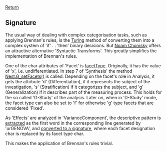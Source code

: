 [Return](professionals.md)

## Signature ##
The usual way of dealing with complex categorisation tasks, such as applying Brennan's rules, is the [Turing](https://en.wikipedia.org/wiki/Alan_Turing) method of converting them into a complex system of 'if' . . 'then' binary decisions. But [Noam Chomsky](https://en.wikipedia.org/wiki/Noam_Chomsky) offers an attractive alternative 'Syntactic Transforms'. This greatly simplifies the implementation of Brennan's rules.

One of the char attributes of 'Facet' is [facetType](../workbench/GS_L/src/model/Facet.java#L16). Originally, it has the value of 'x', i.e. undifferentiated. In step 7 of 'Synthesis' the method [Nest.G_setFacets()](../workbench/GS_L/src/model/Nest.java#L466) is called. Depending on the facet's role in Analysis, it gets the attribute 'd' (Differentiation), if it represents the subject of the investigation, 's' (Stratification) if it categorizes the subject, and 'g' (Generalization) if it describes part of the measuring process. This holds for the so called 'G-Study' of the analysis. Later on, when in 'D-Study' mode, the facet type can also be set to 'f' for otherwise 'g' type facets that are considered 'Fixed'.

As 'Effects' are analyzed in 'VarianceComponent', the descriptive pattern is [extracted](../workbench/GS_L/src/utilities/VarianceComponent.java#L49) as the first word in the corresponding line generated by 'urGENOVA', and [converted to a signature](../workbench/GS_L/src/utilities/VarianceComponent.java#L140), where each facet designation char is replaced by its facet type char.

This makes the application of Brennan's rules trivial.
